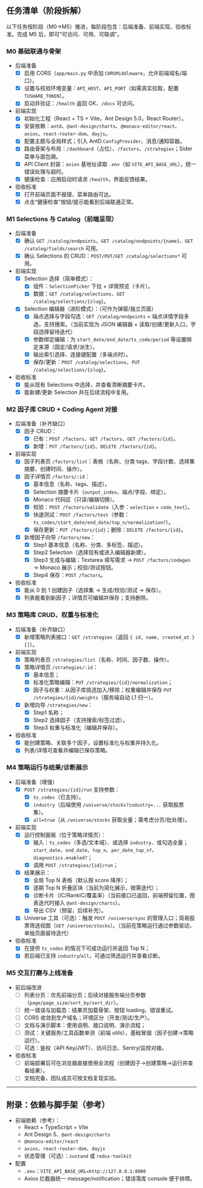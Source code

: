 ## 任务清单（阶段拆解）

以下任务按阶段（M0→M5）推进，每阶段包含：后端准备、前端实现、验收标准。完成 M5 后，即可“可访问、可用、可联调”。

### M0 基础联通与骨架

- 后端准备
  - [x] 启用 CORS（`app/main.py` 中添加 `CORSMiddleware`，允许前端域名/端口）。
  - [x] 设置与校验环境变量：`API_HOST`、`API_PORT`（如需真实拉取，配置 `TUSHARE_TOKEN`）。
  - [x] 启动并验证：`/health` 返回 OK、`/docs` 可访问。

- 前端实现
  - [x] 初始化工程（React + TS + Vite，Ant Design 5.0，React Router）。
  - [x] 安装依赖：`antd`、`@ant-design/charts`、`@monaco-editor/react`、`axios`、`react-router-dom`、`dayjs`。
  - [x] 配置主题与全局样式；引入 AntD `ConfigProvider`、消息/通知容器。
  - [x] 路由骨架与布局：`/dashboard`（占位）、`/factors`、`/strategies`；Sider 菜单与面包屑。
  - [x] API Client 封装：`axios` 基地址读取 `.env`（如 `VITE_API_BASE_URL`），统一错误处理与超时。
  - [x] 健康检查：应用启动时请求 `/health`，界面反馈结果。

- 验收标准
  - [x] 打开前端页面不报错，菜单路由可达。
  - [x] 点击“健康检查”按钮/提示能看到后端联通正常。

### M1 Selections 与 Catalog（前端呈现）

- 后端准备
  - [x] 确认 `GET /catalog/endpoints`、`GET /catalog/endpoints/{name}`、`GET /catalog/fields/search` 可用。
  - [x] 确认 Selections 的 CRUD：`POST/PUT/GET /catalog/selections*` 可用。

- 前端实现
  - [x] Selection 选择（简单模式）：
    - [x] 组件：`SelectionPicker` 下拉 + 详情预览（卡片）。
    - [x] 数据：`GET /catalog/selections`、`GET /catalog/selections/{slug}`。
  - [x] Selection 编辑器（进阶模式）：（可作为弹窗/独立页面）
    - [x] 端点选择与字段勾选：`GET /catalog/endpoints` + 端点详情字段多选，支持搜索。（当前实现为 JSON 编辑器 + 读取/创建/更新入口，字段选择留待迭代）
    - [x] 参数绑定编辑：为 `start_date/end_date/ts_code/period` 等设置绑定来源（固定/请求/派生）。
    - [x] 输出索引选择、连接键配置（多端点时）。
    - [x] 保存/更新：`POST /catalog/selections`、`PUT /catalog/selections/{slug}`。

- 验收标准
  - [x] 能从现有 Selections 中选择，并查看清晰摘要卡片。
  - [x] 能新建/更新 Selection 并在后续流程中复用。

### M2 因子库 CRUD + Coding Agent 对接

- 后端准备（补齐缺口）
  - [x] 因子 CRUD：
    - [x] 已有：`POST /factors`、`GET /factors`、`GET /factors/{id}`。
    - [x] 新增：`PUT /factors/{id}`、`DELETE /factors/{id}`。

- 前端实现
  - [x] 因子列表页 `/factors/list`：表格（名称、分类 tags、字段计数、选择集摘要、创建时间、操作）。
  - [x] 因子详情页 `/factors/:id`：
    - [x] 基本信息（名称、tags、描述）。
    - [x] Selection 摘要卡片（`output_index`、端点/字段、绑定）。
    - [x] Monaco 代码区（只读/编辑切换）。
    - [x] 校验：`POST /factors/validate`（入参：`selection` + `code_text`）。
    - [x] 快速测试：`POST /factors/test`（参数：`ts_codes/start_date/end_date/top_n/normalization?`）。
    - [x] 保存更新：`PUT /factors/{id}`；删除：`DELETE /factors/{id}`。
  - [x] 新增因子向导 `/factors/new`：
    - [x] Step1 基本信息（名称、分类、多标签、描述）。
    - [x] Step2 Selection（选择现有或进入编辑器新建）。
    - [x] Step3 生成与编辑：Textarea 填写需求 → `POST /factors/codegen` → Monaco 展示；校验/测试按钮。
    - [x] Step4 保存：`POST /factors`。

- 验收标准
  - [x] 能从 0 到 1 创建因子（选择集 → 生成/校验/测试 → 保存）。
  - [x] 列表能看到新因子；详情页可编辑并保存；支持删除。

### M3 策略库 CRUD、权重与标准化

- 后端准备（补齐缺口）
  - [x] 新增策略列表接口：`GET /strategies`（返回 `{ id, name, created_at }[]`）。

- 前端实现
  - [x] 策略列表页 `/strategies/list`（名称、时间、因子数、操作）。
  - [x] 策略详情页 `/strategies/:id`：
    - [x] 基本信息；
    - [x] 标准化策略编辑：`PUT /strategies/{id}/normalization`；
    - [x] 因子与权重：从因子库挑选加入/移除；权重编辑并保存 `PUT /strategies/{id}/weights`（服务端自动 L1 归一）。
  - [x] 新增向导 `/strategies/new`：
    - [x] Step1 名称；
    - [x] Step2 选择因子（支持搜索/标签过滤）。
    - [x] Step3 权重与标准化（编辑并保存）。

- 验收标准
  - [x] 能创建策略、关联多个因子，设置标准化与权重并持久化。
  - [x] 列表/详情可查看并编辑已保存策略。

### M4 策略运行与结果/诊断展示

- 后端准备（增强）
  - [x] `POST /strategies/{id}/run` 支持参数：
    - [x] `ts_codes`（已支持）。
    - [x] `industry`（后端使用 `/universe/stocks?industry=...` 获取股票集）。
    - [x] `all=true`（从 `/universe/stocks` 获取全量；需考虑分页/批处理）。

- 前端实现
  - [x] 运行控制面板（位于策略详情页）：
    - [x] 输入：`ts_codes`（多选/文本域）、或选择 `industry`、或勾选全量；`start_date`、`end_date`、`top_n`、`per_date_top_n?`、`diagnostics.enabled?`；
    - [x] 调用 `POST /strategies/{id}/run`；
  - [x] 结果展示：
    - [x] 全局 Top N 表格（默认按 score 降序）；
    - [x] 逐期 Top N 折叠区块（当前为简化展示，按需迭代）；
    - [x] 诊断卡片（IC/RankIC/覆盖率）（当前接口已返回，前端预留位置，图表迭代时接入 `@ant-design/charts`）。
    - [x] 导出 CSV（预留，后续补充）。
  - [x] Universe 工具（可选）：触发 `POST /universe/sync` 的管理入口；简易股票筛选视图（`GET /universe/stocks`）。（当前在策略运行通过参数驱动，单独页面留待迭代）

- 验收标准
  - [x] 在提供 `ts_codes` 的情况下可成功运行并返回 Top N；
  - [x] 若后端已支持 `industry`/`all`，可通过筛选运行并查看诊断。

### M5 交互打磨与上线准备

- 前后端改进
  - [ ] 列表分页：优先前端分页；后续对接服务端分页参数（`page/page_size/sort_by/sort_dir`）。
  - [ ] 统一错误与加载态：结果页加载骨架、按钮 loading、错误重试。
  - [ ] CORS 收敛到生产域名；环境区分（开发/测试/生产）。
  - [ ] 文档与演示脚本：使用说明、接口说明、演示流程；
  - [ ] 测试：关键服务/工具函数单测（前端 utils），基础冒烟（因子创建→策略运行）。
  - [ ] 可选：鉴权（API Key/JWT）、访问日志、Sentry/监控对接。

- 验收标准
  - [ ] 前端部署后可在浏览器直接使用全流程（创建因子→创建策略→运行并查看结果）。
  - [ ] 文档完备，团队成员可按文档复现实验。

---

## 附录：依赖与脚手架（参考）

- 前端依赖（参考）：
  - React + TypeScript + Vite
  - Ant Design 5、`@ant-design/charts`
  - `@monaco-editor/react`
  - `axios`、`react-router-dom`、`dayjs`
  - 状态管理（可选）：`zustand` 或 `redux-toolkit`
- 配置
  - `.env`：`VITE_API_BASE_URL=http://127.0.0.1:8000`
  - Axios 拦截器统一 message/notification；错误落库 console 便于排障。


